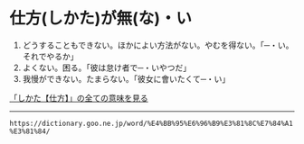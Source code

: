 # 仕方(しかた)が無(な)・い
1.  どうすることもできない。ほかによい方法がない。やむを得ない。「─・い。それでやるか」
2.  よくない。困る。「彼は怠け者で─・いやつだ」
3.  我慢ができない。たまらない。「彼女に會いたくて─・い」
    

[「しかた【仕方】」の全ての意味を見る](しかた（仕方）)

---
`https://dictionary.goo.ne.jp/word/%E4%BB%95%E6%96%B9%E3%81%8C%E7%84%A1%E3%81%84/`